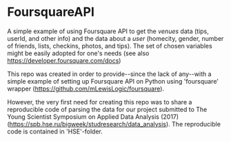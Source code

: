# FoursquareAPI
A simple example of using Foursquare API to get the *venues* data (tips, userId, and other info) and the data about a *user* (homecity, gender, number of friends, lists, checkins, photos, and tips). The set of chosen variables might be easily adopted for one's needs (see also https://developer.foursquare.com/docs)

This repo was created in order to provide--since the lack of any--with a simple example of setting up Foursquare API on Python using 'foursquare' wrapper (https://github.com/mLewisLogic/foursquare).

However, the very first need for creating this repo was to share a reproducible code of parsing the data for our project submitted to The Young Scientist Symposium on Applied Data Analysis (2017) (https://spb.hse.ru/bigweek/studresearch/data_analysis). The reproducible code is contained in 'HSE'-folder.
